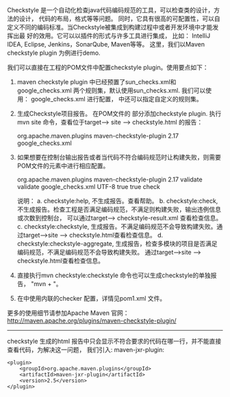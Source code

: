 Checkstyle 是一个自动化检查java代码编码规范的工具，可以检查类的设计，方法的设计， 代码的布局，格式等等问题。
同时，它具有很高的可配置性，可以自定义不同的编码标准。当Checkstyle被集成到构建过程中或者开发环境中才能发挥出最
好的效用。它可以以插件的形式与许多工具进行集成， 比如： IntelliJ IDEA, Eclipse, Jenkins，SonarQube, Maven等等。
这里，我们以Maven checkstyle plugin 为例进行demo.

我们可以直接在工程的POM文件中配置checkstyle plugin。使用要点如下：

1. maven checkstyle plugin 中已经预置了sun_checks.xml和google_checks.xml 两个规则集，默认使用sun_checks.xml.
    我们可以使用：
        <configuration>
            <configLocation>google_checks.xml</configLocation>
        </configuration>
    进行配置，<configLocation> 中还可以指定自定义的规则集。


2. 生成Checkstyle项目报告。
    在POM文件的<reporting> 部分添加checkstyle plugin.
    执行 mvn site 命令，查看位于target--> site --> checkstyle.html 的报告：

    <reporting>
        <plugins>
            <plugin>
                <groupId>org.apache.maven.plugins</groupId>
                <artifactId>maven-checkstyle-plugin</artifactId>
                <version>2.17</version>
                <configuration>
                    <configLocation>google_checks.xml</configLocation>
                </configuration>
            </plugin>
        </plugins>
    </reporting>

3. 如果想要在控制台输出报告或者当代码不符合编码规范时让构建失败，则需要POM文件的<build>元素中进行相应配置。

	<build>
		<plugins>
            <plugin>
                <groupId>org.apache.maven.plugins</groupId>
                <artifactId>maven-checkstyle-plugin</artifactId>
                <version>2.17</version>
                <executions>
                    <execution>
                        <id>validate</id>
                        <phase>validate</phase>
                        <configuration>
                            <configLocation>google_checks.xml</configLocation>
                            <encoding>UTF-8</encoding>
                            <consoleOutput>true</consoleOutput>
                            <failsOnError>true</failsOnError>
                        </configuration>
                        <goals>
                            <goal>check</goal>
                        </goals>
                    </execution>
                </executions>
            </plugin>
		</plugins>
	</build>

	<goal> 说明：
	a. checkstyle:help, 不生成报告。查看帮助。
	b. checkstyle:check, 不生成报告。检查工程是否满足编码规范，不满足则构建失败，输出违例信息或次数到控制台，
	    可以通过target--> checkstyle-result.xml 查看检查信息。
	c. checkstyle:checkstyle, 生成报告。不满足编码规范不会导致构建失败。通过target-->site --> checkstyle.html查看检查信息。
	d. checkstyle:checkstyle-aggregate, 生成报告，检查多模块的项目是否满足编码规范，不满足编码规范不会导致构建失败。
	    通过target-->site --> checkstyle.html查看检查信息。

4. 直接执行mvn checkstyle:checkstyle 命令也可以生成checkstyle的单独报告， "mvn + <goal>"。

5. 在<build>中使用内联的checker 配置，详情见pom1.xml 文件。

更多的使用细节请参加Apache Maven 官网： http://maven.apache.org/plugins/maven-checkstyle-plugin/

************************************************************************************************
checkstyle 生成的html 报告中只会显示不符合要求的代码在哪一行，并不能直接查看代码，为解决这一问题， 我们引入:
maven-jxr-plugin:

    <plugin>
        <groupId>org.apache.maven.plugins</groupId>
        <artifactId>maven-jxr-plugin</artifactId>
        <version>2.5</version>
    </plugin>

